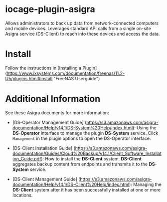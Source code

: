 # iocage-plugin-asigra

Allows administrators to back up data from network-connected computers
and mobile devices. Leverages standard API calls from a single on-site
Asigra service (DS-Client) to reach into these devices and access the
data.

# Install

Follow the instructions in
[Installing a Plugin]
(https://www.ixsystems.com/documentation/freenas/11.2-U5/plugins.html#install "FreeNAS Userguide")

# Additional Information

See these Asigra documents for more information:

* [DS-Operator Management Guide]
  (https://s3.amazonaws.com/asigra-documentation/Help/v14.1/DS-System%20Help/index.html):
  Using the **DS-Operator** interface to manage the plugin
  **DS-System** service. Click `Management` in the plugin options to open the
  DS-Operator interface.

* [DS-Client Installation Guide]
  (https://s3.amazonaws.com/asigra-documentation/Guides/Cloud%20Backup/v14.1/Client_Software_Installation_Guide.pdf):
  How to install the **DS-Client** system. **DS-Client** aggregates
  backup content from endpoints and transmits it to the
  **DS-System** service.

* [DS-Client Management Guide]
  (https://s3.amazonaws.com/asigra-documentation/Help/v14.1/DS-Client%20Help/index.html):
  Managing the **DS-Client** system after it has been successfully
  installed at one or more locations.
